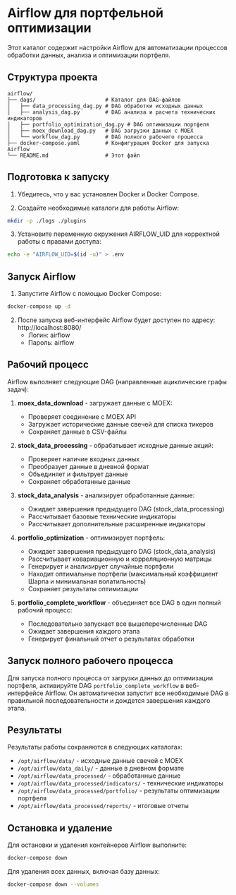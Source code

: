 # Airflow для портфельной оптимизации

Этот каталог содержит настройки Airflow для автоматизации процессов обработки данных, анализа и оптимизации портфеля.

## Структура проекта

```
airflow/
├── dags/                      # Каталог для DAG-файлов
│   ├── data_processing_dag.py # DAG обработки исходных данных
│   ├── analysis_dag.py        # DAG анализа и расчета технических индикаторов
│   ├── portfolio_optimization_dag.py # DAG оптимизации портфеля
│   ├── moex_download_dag.py   # DAG загрузки данных с MOEX
│   └── workflow_dag.py        # DAG полного рабочего процесса
├── docker-compose.yaml        # Конфигурация Docker для запуска Airflow
└── README.md                  # Этот файл
```

## Подготовка к запуску

1. Убедитесь, что у вас установлен Docker и Docker Compose.

2. Создайте необходимые каталоги для работы Airflow:

```bash
mkdir -p ./logs ./plugins
```

3. Установите переменную окружения AIRFLOW_UID для корректной работы с правами доступа:

```bash
echo -e "AIRFLOW_UID=$(id -u)" > .env
```

## Запуск Airflow

1. Запустите Airflow с помощью Docker Compose:

```bash
docker-compose up -d
```

2. После запуска веб-интерфейс Airflow будет доступен по адресу: http://localhost:8080/
   - Логин: airflow
   - Пароль: airflow

## Рабочий процесс

Airflow выполняет следующие DAG (направленные ациклические графы задач):

1. **moex_data_download** - загружает данные с MOEX:
   - Проверяет соединение с MOEX API
   - Загружает исторические данные свечей для списка тикеров
   - Сохраняет данные в CSV-файлы

2. **stock_data_processing** - обрабатывает исходные данные акций:
   - Проверяет наличие входных данных
   - Преобразует данные в дневной формат
   - Объединяет и фильтрует данные
   - Сохраняет обработанные данные

3. **stock_data_analysis** - анализирует обработанные данные:
   - Ожидает завершения предыдущего DAG (stock_data_processing)
   - Рассчитывает базовые технические индикаторы
   - Рассчитывает дополнительные расширенные индикаторы

4. **portfolio_optimization** - оптимизирует портфель:
   - Ожидает завершения предыдущего DAG (stock_data_analysis)
   - Рассчитывает ковариационную и корреляционную матрицы
   - Генерирует и анализирует случайные портфели
   - Находит оптимальные портфели (максимальный коэффициент Шарпа и минимальная волатильность)
   - Сохраняет результаты оптимизации

5. **portfolio_complete_workflow** - объединяет все DAG в один полный рабочий процесс:
   - Последовательно запускает все вышеперечисленные DAG
   - Ожидает завершения каждого этапа
   - Генерирует финальный отчет о результатах обработки

## Запуск полного рабочего процесса

Для запуска полного процесса от загрузки данных до оптимизации портфеля, активируйте DAG `portfolio_complete_workflow` в веб-интерфейсе Airflow. Он автоматически запустит все необходимые DAG в правильной последовательности и дождется завершения каждого этапа.

## Результаты

Результаты работы сохраняются в следующих каталогах:

- `/opt/airflow/data/` - исходные данные свечей с MOEX
- `/opt/airflow/data_daily/` - данные в дневном формате
- `/opt/airflow/data_processed/` - обработанные данные
- `/opt/airflow/data_processed/indicators/` - технические индикаторы
- `/opt/airflow/data_processed/portfolio/` - результаты оптимизации портфеля
- `/opt/airflow/data_processed/reports/` - итоговые отчеты

## Остановка и удаление

Для остановки и удаления контейнеров Airflow выполните:

```bash
docker-compose down
```

Для удаления всех данных, включая базу данных:

```bash
docker-compose down --volumes
``` 